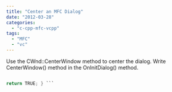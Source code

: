 ```yaml
---
title: "Center an MFC Dialog"
date: "2012-03-28"
categories: 
  - "c-cpp-mfc-vcpp"
tags: 
  - "MFC"
  - "vc"
---
```


 Use the CWnd::CenterWindow method to center the dialog. Write CenterWindow() method in the OnInitDialog() method.

```c BOOL CMyDialog::OnInitDialog() { CenterWindow();

return TRUE; } ```
